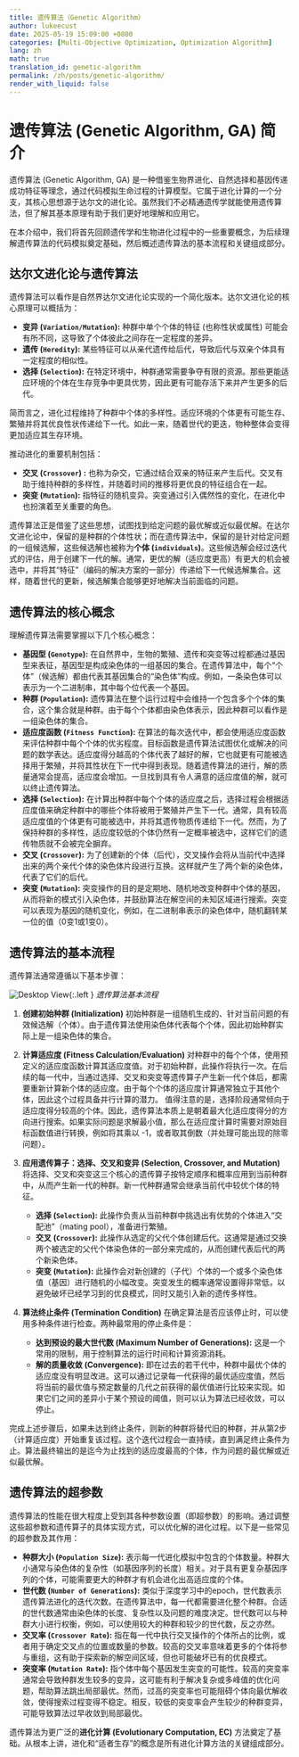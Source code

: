 ```yaml
---
title: 遗传算法（Genetic Algorithm）
author: lukeecust
date: 2025-05-19 15:09:00 +0800
categories: [Multi-Objective Optimization, Optimization Algorithm]
lang: zh
math: true
translation_id: genetic-algorithm
permalink: /zh/posts/genetic-algorithm/
render_with_liquid: false
---
```


# 遗传算法 (Genetic Algorithm, GA) 简介

遗传算法 (Genetic Algorithm, GA) 是一种借鉴生物界进化、自然选择和基因传递成功特征等理念，通过代码模拟生命过程的计算模型。它属于进化计算的一个分支，其核心思想源于达尔文的进化论。虽然我们不必精通遗传学就能使用遗传算法，但了解其基本原理有助于我们更好地理解和应用它。

在本介绍中，我们将首先回顾遗传学和生物进化过程中的一些重要概念，为后续理解遗传算法的代码模拟奠定基础，然后概述遗传算法的基本流程和关键组成部分。

## 达尔文进化论与遗传算法

遗传算法可以看作是自然界达尔文进化论实现的一个简化版本。达尔文进化论的核心原理可以概括为：

*   **变异 (`Variation/Mutation`):** 种群中单个个体的特征 (也称性状或属性) 可能会有所不同，这导致了个体彼此之间存在一定程度的差异。
*   **遗传 (`Heredity`):** 某些特征可以从亲代遗传给后代，导致后代与双亲个体具有一定程度的相似性。
*   **选择 (`Selection`):** 在特定环境中，种群通常需要争夺有限的资源。那些更能适应环境的个体在生存竞争中更具优势，因此更有可能存活下来并产生更多的后代。

简而言之，进化过程维持了种群中个体的多样性。适应环境的个体更有可能生存、繁殖并将其优良性状传递给下一代。如此一来，随着世代的更迭，物种整体会变得更加适应其生存环境。

推动进化的重要机制包括：

*   **交叉 (`Crossover`) :** 也称为杂交，它通过结合双亲的特征来产生后代。交叉有助于维持种群的多样性，并随着时间的推移将更优良的特征组合在一起。
*   **突变 (`Mutation`):** 指特征的随机变异。突变通过引入偶然性的变化，在进化中也扮演着至关重要的角色。

遗传算法正是借鉴了这些思想，试图找到给定问题的最优解或近似最优解。在达尔文进化论中，保留的是种群的个体性状；而在遗传算法中，保留的是针对给定问题的一组候选解，这些候选解也被称为**个体 (`individuals`)**。这些候选解会经过迭代式的评估，用于创建下一代的解。通常，更优的解（适应度更高）有更大的机会被选中，并将其“特征”（编码的解决方案的一部分）传递给下一代候选解集合。这样，随着世代的更新，候选解集合能够更好地解决当前面临的问题。

## 遗传算法的核心概念

理解遗传算法需要掌握以下几个核心概念：

*   **基因型 (`Genotype`):** 在自然界中，生物的繁殖、遗传和突变等过程都通过基因型来表征，基因型是构成染色体的一组基因的集合。在遗传算法中，每个“个体”（候选解）都由代表其基因集合的“染色体”构成。例如，一条染色体可以表示为一个二进制串，其中每个位代表一个基因。
*   **种群 (`Population`):** 遗传算法在整个运行过程中会维持一个包含多个个体的集合，这个集合就是种群。由于每个个体都由染色体表示，因此种群可以看作是一组染色体的集合。
*   **适应度函数 (`Fitness Function`):** 在算法的每次迭代中，都会使用适应度函数来评估种群中每个个体的优劣程度。目标函数是遗传算法试图优化或解决的问题的数学表达。适应度得分越高的个体代表了越好的解，它也就更有可能被选择用于繁殖，并将其性状在下一代中得到表现。随着遗传算法的进行，解的质量通常会提高，适应度会增加。一旦找到具有令人满意的适应度值的解，就可以终止遗传算法。
*   **选择 (`Selection`):** 在计算出种群中每个个体的适应度之后，选择过程会根据适应度值来确定种群中的哪些个体将被用于繁殖并产生下一代。通常，具有较高适应度值的个体更有可能被选中，并将其遗传物质传递给下一代。然而，为了保持种群的多样性，适应度较低的个体仍然有一定概率被选中，这样它们的遗传物质就不会被完全摒弃。
*   **交叉 (`Crossover`):** 为了创建新的个体（后代），交叉操作会将从当前代中选择出来的两个亲代个体的染色体片段进行互换。这样就产生了两个新的染色体，代表了它们的后代。
*   **突变 (`Mutation`):** 突变操作的目的是定期地、随机地改变种群中个体的基因，从而将新的模式引入染色体，并鼓励算法在解空间的未知区域进行搜索。突变可以表现为基因的随机变化，例如，在二进制串表示的染色体中，随机翻转某一位的值（0变1或1变0）。

## 遗传算法的基本流程

遗传算法通常遵循以下基本步骤：

![Desktop View](/blog/assets/images/2025-05-19-genetic-algorithm/basic-flow-of-a-genetic-algorithm.png){:.left }
_遗传算法基本流程_

1.  **创建初始种群 (Initialization)**
    初始种群是一组随机生成的、针对当前问题的有效候选解（个体）。由于遗传算法使用染色体代表每个个体，因此初始种群实际上是一组染色体的集合。

2.  **计算适应度 (Fitness Calculation/Evaluation)**
    对种群中的每个个体，使用预定义的适应度函数计算其适应度值。对于初始种群，此操作将执行一次。在后续的每一代中，当通过选择、交叉和突变等遗传算子产生新一代个体后，都需要重新计算新个体的适应度。由于每个个体的适应度计算通常独立于其他个体，因此这个过程具备并行计算的潜力。
    值得注意的是，选择阶段通常倾向于适应度得分较高的个体。因此，遗传算法本质上是朝着最大化适应度得分的方向进行搜索。如果实际问题是求解最小值，那么在适应度计算时需要对原始目标函数值进行转换，例如将其乘以 -1，或者取其倒数（并处理可能出现的除零问题）。

3.  **应用遗传算子：选择、交叉和变异 (Selection, Crossover, and Mutation)**
    将选择、交叉和突变这三个核心的遗传算子按特定顺序和概率应用到当前种群中，从而产生新一代的种群。新一代种群通常会继承当前代中较优个体的特征。
    *   **选择 (`Selection`):** 此操作负责从当前种群中挑选出有优势的个体进入“交配池”（mating pool），准备进行繁殖。
    *   **交叉 (`Crossover`):** 此操作从选定的父代个体创建后代。这通常是通过交换两个被选定的父代个体染色体的一部分来完成的，从而创建代表后代的两个新染色体。
    *   **突变 (`Mutation`):** 此操作会对新创建的（子代）个体的一个或多个染色体值（基因）进行随机的小幅改变。突变发生的概率通常设置得非常低，以避免破坏已经学习到的优良模式，同时又能引入新的遗传多样性。

4.  **算法终止条件 (Termination Condition)**
    在确定算法是否应该停止时，可以使用多种条件进行检查。两种最常用的停止条件是：
    *   **达到预设的最大世代数 (Maximum Number of Generations):** 这是一个常用的限制，用于控制算法的运行时间和计算资源消耗。
    *   **解的质量收敛 (Convergence):** 即在过去的若干代中，种群中最优个体的适应度没有明显改进。这可以通过记录每一代获得的最优适应度值，然后将当前的最优值与预定数量的几代之前获得的最优值进行比较来实现。如果它们之间的差异小于某个预设的阈值，则可以认为算法已经收敛，可以停止。

完成上述步骤后，如果未达到终止条件，则新的种群将替代旧的种群，并从第2步（计算适应度）开始重复该过程。这个迭代过程会一直持续，直到满足终止条件为止。算法最终输出的是迄今为止找到的适应度最高的个体，作为问题的最优解或近似最优解。


## 遗传算法的超参数

遗传算法的性能在很大程度上受到其各种参数设置（即超参数）的影响。通过调整这些超参数和遗传算子的具体实现方式，可以优化解的进化过程。以下是一些常见的超参数及其作用：

*   **种群大小 (`Population Size`):** 表示每一代进化模拟中包含的个体数量。种群大小通常与染色体的复杂性（如基因序列的长度）相关。对于具有更复杂基因序列的个体，可能需要更大的种群才有机会进化出高适应度的个体。
*   **世代数 (`Number of Generations`):** 类似于深度学习中的epoch，世代数表示遗传算法进化的迭代次数。在遗传算法中，每一代都需要进化整个种群。合适的世代数通常由染色体的长度、复杂性以及问题的难度决定。世代数可以与种群大小进行权衡，例如，可以使用较大的种群和较少的世代数，反之亦然。
*   **交叉率 (`Crossover Rate`):** 指在每一代中执行交叉操作的个体所占的比例，或者用于确定交叉点的位置或数量的参数。较高的交叉率意味着更多的个体将参与重组，这有助于探索新的解空间区域，但也可能破坏已有的优良模式。
*   **突变率 (`Mutation Rate`):** 指个体中每个基因发生突变的可能性。较高的突变率通常会导致种群发生较多的变异，这可能有利于解决复杂或多峰值的优化问题，帮助算法跳出局部最优。然而，过高的突变率也可能阻碍个体向最优解收敛，使得搜索过程变得不稳定。相反，较低的突变率会产生较少的种群变异，可能导致算法过早收敛到局部最优。


遗传算法为更广泛的**进化计算 (Evolutionary Computation, EC)** 方法奠定了基础。从根本上讲，进化和“适者生存”的概念是所有进化计算方法的关键组成部分。